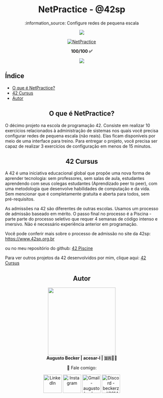 <h1 align="center"> NetPractice - @42sp </h1>

<p align="center">:information_source: Configure redes de pequena escala </p>

<p align="center"><a href="https://www.42sp.org.br/" target="_blank"><img src="https://img.shields.io/static/v1?label=&message=SP&color=000&style=for-the-badge&logo=42""></a></p>

<p align="center">  <a href="https://github.com/augustobecker/NetPractice" target="_blank"><img alt="NetPractice" src="https://user-images.githubusercontent.com/81205527/213839641-716b2231-992b-4dcb-aab7-90ec844fa1d3.png"> </a></p>

<p align="center"> <strong> 100/100 ✅ </strong> </p>
<p align="center"><a href="https://github.com/augustobecker/NetPractice/blob/main/README.md"><img src="https://img.shields.io/badge/available%20in-EN-blue"></a></p>

## Índice

* [O que é NetPractice?](#o-que-e-net-practice)
* [42 Cursus](#42-cursus)
* [Autor](#autor)

<h2 align="center" id="o-que-e-net-practice"> O que é NetPractice? </h2> 
 
  O décimo projeto na escola de programação 42. Consiste em realizar 10 exercícios relacionados à administração de sistemas nos quais você precisa configurar redes de pequena escala (não reais). Elas ficam disponíveis por meio de uma interface para treino.
  Para entregar o projeto, você precisa ser capaz de realizar 3 exercícios de configuração em menos de 15 minutos.
  
<h2 align="center" id="42-cursus"> 42 Cursus </h2>
	
A 42 é uma iniciativa educacional global que propõe uma nova forma de aprender tecnologia: sem professores, sem salas de aula,
estudantes aprendendo com seus colegas estudantes (Aprendizado peer to peer),
com uma metodologia que desenvolve habilidades de computação e da vida.
Sem mencionar que é completamente gratuita e aberta para todos, sem pré-requisitos. 
    
As admissões na 42 são diferentes de outras escolas. Usamos um processo de admissão baseado em mérito.
O passo final no processo é a Piscina - parte parte do processo seletivo que requer 4 semanas de código intenso e imersivo.
Não é necessário experiência anterior em programação.
    
Você pode conferir mais sobre o processo de admissão no site da 42sp: https://www.42sp.org.br
    
ou no meu repositório do github: <a href="https://github.com/augustobecker/42sp_Piscine">42 Piscine</a>

Para ver outros projetos da 42 desenvolvidos por mim, clique aqui: <a href="https://github.com/augustobecker/42cursus">42 Cursus </a>
	
<h2  align="center" id="autor">Autor</h2>
<div align="center">
	<div>
	<img height="222em" src="https://user-images.githubusercontent.com/81205527/174709160-f4bc029d-b667-469b-b2a7-4e036f1c5349.png">
	</div>
	<div>
		<strong> Augusto Becker | acesar-l | 🇧🇷👨‍🚀</strong>
	
:wave: Fale comigo: 
    	</div> 
    	<div>
  	<a href="https://www.linkedin.com/in/augusto-becker/" target="_blank"><img align="center" alt="LinkedIn" height="60" src="https://user-images.githubusercontent.com/81205527/157161849-01a9df02-bf32-45be-add4-122bc40b48cf.png"></a>
	<a href="https://www.instagram.com/augusto.becker/" target="_blank"><img align="center" alt="Instagram" height="60" src="https://user-images.githubusercontent.com/81205527/157161841-19ec3ab2-2c8f-4ec0-8b9d-3cd885256098.png"></a>
	<a href = "mailto:augustobecker.dev@gmail.com"> <img align="center" alt="Gmail - augustobecker.dev@gmail.com" height="60" src="https://user-images.githubusercontent.com/81205527/157161831-eb9dffee-404b-4ffe-b0af-34671219f7fb.png"></a>
	<a href="https://discord.gg/3kxYkBRxUy" target="_blank"><img align="center" alt="Discord - beckerzz#3614" height="60" src="https://user-images.githubusercontent.com/81205527/157161820-de88dc63-61a3-4c9f-9445-07ac98bf0bc2.png"></a>
	</div>
</div>    	
